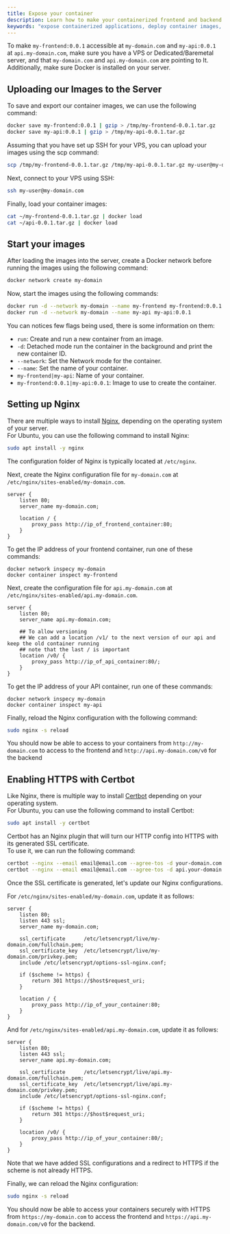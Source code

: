 ```yaml
---
title: Expose your container
description: Learn how to make your containerized frontend and backend applications accessible to the public on different domains using Docker and Nginx.
keywords: "expose containerized applications, deploy container images, Docker, Nginx, create Docker network, configure Nginx, access container on different domains, frontend, backend"
---
```


To make `my-frontend:0.0.1` accessible at `my-domain.com` and `my-api:0.0.1` at `api.my-domain.com`, make sure you have a VPS or Dedicated/Baremetal server, and that `my-domain.com` and `api.my-domain.com` are pointing to It.<br/>
Additionally, make sure Docker is installed on your server.

## Uploading our Images to the Server

To save and export our container images, we can use the following command:
```sh
docker save my-frontend:0.0.1 | gzip > /tmp/my-frontend-0.0.1.tar.gz
docker save my-api:0.0.1 | gzip > /tmp/my-api-0.0.1.tar.gz
```

Assuming that you have set up SSH for your VPS, you can upload your images using the scp command:
```sh
scp /tmp/my-frontend-0.0.1.tar.gz /tmp/my-api-0.0.1.tar.gz my-user@my-domain.com:~
```

Next, connect to your VPS using SSH:
```sh
ssh my-user@my-domain.com
```

Finally, load your container images:
```sh
cat ~/my-frontend-0.0.1.tar.gz | docker load
cat ~/api-0.0.1.tar.gz | docker load
```

## Start your images

After loading the images into the server, create a Docker network before running the images using the following command:
```sh
docker network create my-domain
```

Now, start the images using the following commands:
```sh
docker run -d --network my-domain --name my-frontend my-frontend:0.0.1
docker run -d --network my-domain --name my-api my-api:0.0.1
```

You can notices few flags being used, there is some information on them:
- `run`: Create and run a new container from an image.
- `-d`: Detached mode run the container in the background and print the new container ID.
- `--network`: Set the Network mode for the container.
- `--name`: Set the name of your container.
- `my-frontend|my-api`: Name of your container.
- `my-frontend:0.0.1|my-api:0.0.1`: Image to use to create the container.

## Setting up Nginx

There are multiple ways to install [Nginx](https://www.nginx.com), depending on the operating system of your server.<br />
For Ubuntu, you can use the following command to install Nginx:
```sh
sudo apt install -y nginx
```
The configuration folder of Nginx is typically located at `/etc/nginx`.

Next, create the Nginx configuration file for `my-domain.com` at `/etc/nginx/sites-enabled/my-domain.com`.

```nginx
server {
    listen 80;
    server_name my-domain.com;

    location / {
        proxy_pass http://ip_of_frontend_container:80;
    }
}
```

To get the IP address of your frontend container, run one of these commands:
```
docker network inspecy my-domain
docker container inspect my-frontend
```

Next, create the configuration file for `api.my-domain.com` at `/etc/nginx/sites-enabled/api.my-domain.com`.
```nginx
server {
    listen 80;
    server_name api.my-domain.com;

    ## To allow versioning
    ## We can add a location /v1/ to the next version of our api and keep the old container running
    ## note that the last / is important
    location /v0/ {
        proxy_pass http://ip_of_api_container:80/;
    }
}
```

To get the IP address of your API container, run one of these commands:
```
docker network inspecy my-domain
docker container inspect my-api
```

Finally, reload the Nginx configuration with the following command:
```sh
sudo nginx -s reload
```

You should now be able to access to your containers from `http://my-domain.com` to access to the frontend and `http://api.my-domain.com/v0` for the backend

## Enabling HTTPS with Certbot

Like Nginx, there is multiple way to install [Certbot](https://certbot.eff.org) depending on your operating system.<br />
For Ubuntu, you can use the following command to install Certbot:
```sh
sudo apt install -y certbot
```

Certbot has an Nginx plugin that will turn our HTTP config into HTTPS with its generated SSL certificate.<br />
To use it, we can run the following command:
```sh
certbot --nginx --email email@email.com --agree-tos -d your-domain.com
certbot --nginx --email email@email.com --agree-tos -d api.your-domain.com
```

Once the SSL certificate is generated, let's update our Nginx configurations.

For `/etc/nginx/sites-enabled/my-domain.com`, update it as follows:
```nginx
server {
    listen 80;
    listen 443 ssl;
    server_name my-domain.com;

    ssl_certificate      /etc/letsencrypt/live/my-domain.com/fullchain.pem;
    ssl_certificate_key  /etc/letsencrypt/live/my-domain.com/privkey.pem;
    include /etc/letsencrypt/options-ssl-nginx.conf;

    if ($scheme != https) {
        return 301 https://$host$request_uri;
    }

    location / {
        proxy_pass http://ip_of_your_container:80;
    }
}
```

And for `/etc/nginx/sites-enabled/api.my-domain.com`, update it as follows:
```nginx
server {
    listen 80;
    listen 443 ssl;
    server_name api.my-domain.com;

    ssl_certificate      /etc/letsencrypt/live/api.my-domain.com/fullchain.pem;
    ssl_certificate_key  /etc/letsencrypt/live/api.my-domain.com/privkey.pem;
    include /etc/letsencrypt/options-ssl-nginx.conf;

    if ($scheme != https) {
        return 301 https://$host$request_uri;
    }

    location /v0/ {
        proxy_pass http://ip_of_your_container:80/;
    }
}
```

Note that we have added SSL configurations and a redirect to HTTPS if the scheme is not already HTTPS.

Finally, we can reload the Nginx configuration:
```sh
sudo nginx -s reload
```

You should now be able to access your containers securely with HTTPS from `https://my-domain.com` to access the frontend and `https://api.my-domain.com/v0` for the backend.
